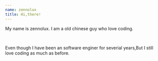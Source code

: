 ```yaml
---
name: zennolux
title: Hi,there!
---
```


My name is zennolux. I am a old chinese guy who love coding.

<br>

Even though I have been an software enginer for severial years,But I still love coding as much as before.

